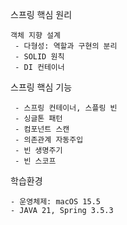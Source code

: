 스프링 핵심 원리

    객체 지향 설계
     - 다형성: 역할과 구현의 분리
     - SOLID 원칙
     - DI 컨테이너
     
스프링 핵심 기능

     - 스프링 컨테이너, 스플링 빈
     - 싱글톤 패턴
     - 컴포넌트 스캔
     - 의존관계 자동주입
     - 빈 생명주기
     - 빈 스코프

학습환경

    - 운영체제: macOS 15.5
    - JAVA 21, Spring 3.5.3